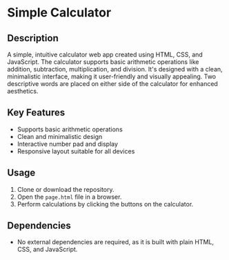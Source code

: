 # Simple Calculator

## Description
A simple, intuitive calculator web app created using HTML, CSS, and JavaScript. The calculator supports basic arithmetic operations like addition, subtraction, multiplication, and division. It's designed with a clean, minimalistic interface, making it user-friendly and visually appealing. Two descriptive words are placed on either side of the calculator for enhanced aesthetics.

## Key Features
- Supports basic arithmetic operations
- Clean and minimalistic design
- Interactive number pad and display
- Responsive layout suitable for all devices

## Usage
1. Clone or download the repository.
2. Open the `page.html` file in a browser.
3. Perform calculations by clicking the buttons on the calculator.

## Dependencies
- No external dependencies are required, as it is built with plain HTML, CSS, and JavaScript.
